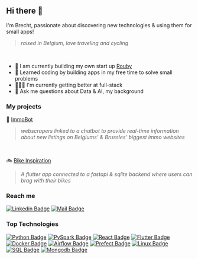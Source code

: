 ## Hi there 👋
I'm Brecht, passionate about discovering new technologies & using them for small apps!
> *raised in Belgium, love traveling and cycling*
<br>

- 👔 I am currently building my own start up [Rouby](https://www.rouby.ai/) 
- 🤝 Learned coding by building apps in my free time to solve small problems
- 👨🏼‍🏫 I'm currently getting better at full-stack
- 💬 Ask me questions about Data & AI, my background

### My projects
🏡 [ImmoBot](https://github.com/real-br/ImmoBotV2)
> *webscrapers linked to a chatbot to provide real-time information about new listings on Belgiums' & Brussles' biggest immo websites*
<br>

🚲 [Bike Inspiration](https://github.com/real-br/bike-inspiration-app)
> *A flutter app connected to a fastapi & sqlite backend where users can brag with their bikes*

### Reach me
[![Linkedin Badge](https://img.shields.io/badge/-Brecht_Seuntjens-0e76a8?style=flat&labelColor=0e76a8&logo=linkedin&logoColor=white)](https://www.linkedin.com/in/brecht-seuntjens) 
[![Mail Badge](https://img.shields.io/badge/-brecht.seuntjens-c0392b?style=flat&labelColor=c0392b&logo=gmail&logoColor=white)](mailto:brecht.seuntjens@gmail.com)

### Top Technologies
[![Python Badge](https://img.shields.io/badge/-Python-green?style=for-the-badge&labelColor=black&logo=python&logoColor=white)](#)
[![PySpark Badge](https://img.shields.io/badge/-PySPark-green?style=for-the-badge&labelColor=black&logo=apachespark&logoColor=white)](#) 
[![React Badge](https://img.shields.io/badge/-React-green?style=for-the-badge&labelColor=black&logo=react&logoColor=white)](#) 
[![Flutter Badge](https://img.shields.io/badge/-Flutter-green?style=for-the-badge&labelColor=black&logo=flutter&logoColor=white)](#) \
[![Docker Badge](https://img.shields.io/badge/-Docker-grey?style=for-the-badge&labelColor=black&logo=Docker&logoColor=white)](#) 
[![Airflow Badge](https://img.shields.io/badge/-Airflow-grey?style=for-the-badge&labelColor=black&logo=apacheairflow&logoColor=white)](#) 
[![Prefect Badge](https://img.shields.io/badge/-Prefect-grey?style=for-the-badge&labelColor=black&logo=prefect&logoColor=white)](#) 
[![Linux Badge](https://img.shields.io/badge/-Linux-grey?style=for-the-badge&labelColor=black&logo=Linux&logoColor=white)](#) \
[![SQL Badge](https://img.shields.io/badge/-SQL-blue?style=for-the-badge&labelColor=black&logo=SQLite&logoColor=white)](#) 
[![Mongodb Badge](https://img.shields.io/badge/-MongoDB-blue?style=for-the-badge&labelColor=black&logo=mongodb&logoColor=white)](#) 

